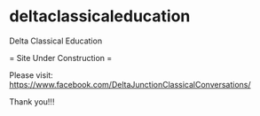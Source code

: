 # deltaclassicaleducation
Delta Classical Education

 = Site Under Construction = 

 Please visit: https://www.facebook.com/DeltaJunctionClassicalConversations/
 
Thank you!!!